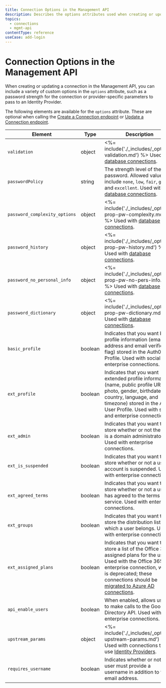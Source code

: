 ```yaml
---
title: Connection Options in the Management API
description: Describes the options attributes used when creating or updating a connection using the Management API.
topics:
  - connections
  - mgmt-api
contentType: reference
useCase: add-login
---
```

# Connection Options in the Management API

When creating or updating a connection in the Management API, you can include a variety of custom options in the `options` attribute, such as a password strength for the connection or provider-specific parameters to pass to an Identity Provider.

The following elements are available for the `options` attribute. These are optional when calling the [Create a Connection endpoint](/api/management/v2#!/Connections/post_connections) or [Update a Connection endpoint](/api/management/v2#!/Connections/patch_connections_by_id).

| Element | Type | Description |
|-|-|-|
| `validation` | object | <%= include('./_includes/_options-validation.md') %>  Used with [database connections](/connections/database). |
| `passwordPolicy` | string | The strength level of the password. Allowed values include `none`, `low`, `fair`, `good`, and `excellent`. Used with [database connections](/connections/database). |
| `password_complexity_options` | object | <%= include('./_includes/_options-prop-pw-complexity.md') %> Used with [database connections](/connections/database). |
| `password_history` | object | <%= include('./_includes/_options-prop-pw-history.md') %> Used with [database connections](/connections/database). |
| `password_no_personal_info` | object | <%= include('./_includes/_options-prop-pw-no-pers-info.md') %> Used with [database connections](/connections/database). |
| `password_dictionary` | object | <%= include('./_includes/_options-prop-pw-dictionary.md') %> Used with [database connections](/connections/database). |
| `basic_profile` | boolean | Indicates that you want basic profile information (email address and email verified flag) stored in the Auth0 User Profile. Used with social and enterprise connections. |
| `ext_profile` | boolean | Indicates that you want extended profile information (name, public profile URL, photo, gender, birthdate, country, language, and timezone) stored in the Auth0 User Profile. Used with social and enterprise connections. | 
| `ext_admin` | boolean |  Indicates that you want to store whether or not the user is a domain administrator. Used with enterprise connections. |
| `ext_is_suspended` | boolean | Indicates that you want to store whether or not a user's account is suspended. Used with enterprise connections. |
| `ext_agreed_terms` | boolean | Indicates that you want to store whether or not a user has agreed to the terms of service. Used with enterprise connections. |
| `ext_groups` | boolean | Indicates that you want to store the distribution list(s) to which a user belongs. Used with enterprise connections. |
| `ext_assigned_plans` | boolean | Indicates that you want to store a list of the Office 365 assigned plans for the user. Used with the Office 365 enterprise connection, which is deprecated; these connections should be [migrated to Azure AD connections](/integrations/office365-connection-deprecation-guide). |
| `api_enable_users` | boolean | When enabled, allows users to make calls to the Google Directory API. Used with enterprise connections. |
| `upstream_params` | object | <%= include('./_includes/_options-upstream-params.md') %> Used with connections that use [Identity Providers](/connections). |
| `requires_username` | boolean | Indicates whether or not a user must provide a username in addition to their email address. |
